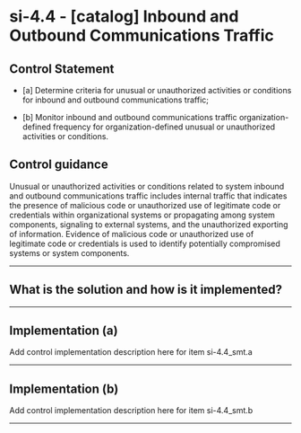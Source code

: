 # si-4.4 - \[catalog\] Inbound and Outbound Communications Traffic

## Control Statement

- \[a\] Determine criteria for unusual or unauthorized activities or conditions for inbound and outbound communications traffic;

- \[b\] Monitor inbound and outbound communications traffic organization-defined frequency for organization-defined unusual or unauthorized activities or conditions.

## Control guidance

Unusual or unauthorized activities or conditions related to system inbound and outbound communications traffic includes internal traffic that indicates the presence of malicious code or unauthorized use of legitimate code or credentials within organizational systems or propagating among system components, signaling to external systems, and the unauthorized exporting of information. Evidence of malicious code or unauthorized use of legitimate code or credentials is used to identify potentially compromised systems or system components.

______________________________________________________________________

## What is the solution and how is it implemented?

<!-- Please leave this section blank and enter implementation details in the parts below. -->

______________________________________________________________________

## Implementation (a)

Add control implementation description here for item si-4.4_smt.a

______________________________________________________________________

## Implementation (b)

Add control implementation description here for item si-4.4_smt.b

______________________________________________________________________
